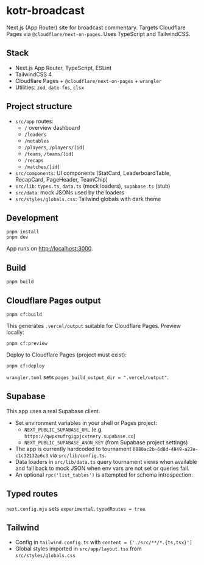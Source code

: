 # kotr-broadcast

Next.js (App Router) site for broadcast commentary. Targets Cloudflare Pages via `@cloudflare/next-on-pages`. Uses TypeScript and TailwindCSS.

## Stack

- Next.js App Router, TypeScript, ESLint
- TailwindCSS 4
- Cloudflare Pages + `@cloudflare/next-on-pages` + `wrangler`
- Utilities: `zod`, `date-fns`, `clsx`

## Project structure

- `src/app` routes:
  - `/` overview dashboard
  - `/leaders`
  - `/notables`
  - `/players`, `/players/[id]`
  - `/teams`, `/teams/[id]`
  - `/recaps`
  - `/matches/[id]`
- `src/components`: UI components (StatCard, LeaderboardTable, RecapCard, PageHeader, TeamChip)
- `src/lib`: `types.ts`, `data.ts` (mock loaders), `supabase.ts` (stub)
- `src/data`: mock JSONs used by the loaders
- `src/styles/globals.css`: Tailwind globals with dark theme

## Development

```
pnpm install
pnpm dev
```

App runs on <http://localhost:3000>.

## Build

```
pnpm build
```

## Cloudflare Pages output

```
pnpm cf:build
```

This generates `.vercel/output` suitable for Cloudflare Pages. Preview locally:

```
pnpm cf:preview
```

Deploy to Cloudflare Pages (project must exist):

```
pnpm cf:deploy
```

`wrangler.toml` sets `pages_build_output_dir = ".vercel/output"`.

## Supabase

This app uses a real Supabase client.

- Set environment variables in your shell or Pages project:
  - `NEXT_PUBLIC_SUPABASE_URL` (e.g. `https://qwpxsufrgigpjcxtnery.supabase.co`)
  - `NEXT_PUBLIC_SUPABASE_ANON_KEY` (from Supabase project settings)
- The app is currently hardcoded to tournament `0880ac2b-6d8d-4849-a22e-c1c32132e6c3` via `src/lib/config.ts`.
- Data loaders in `src/lib/data.ts` query tournament views when available and fall back to mock JSON when env vars are not set or queries fail.
- An optional `rpc('list_tables')` is attempted for schema introspection.

## Typed routes

`next.config.mjs` sets `experimental.typedRoutes = true`.

## Tailwind

- Config in `tailwind.config.ts` with `content = ['./src/**/*.{ts,tsx}']`
- Global styles imported in `src/app/layout.tsx` from `src/styles/globals.css`
